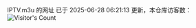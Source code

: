 IPTV.m3u 的网址 已于 2025-06-28 06:21:13 更新，本仓库访客数：![Visitor's Count](https://profile-counter.glitch.me/hero1898_tv/count.svg)

